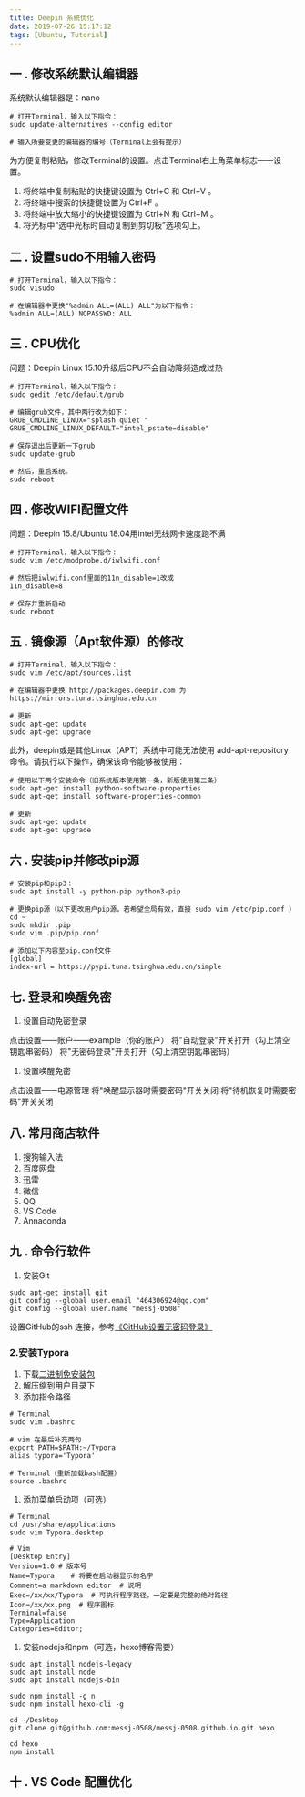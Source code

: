 ```yaml
---
title: Deepin 系统优化
date: 2019-07-26 15:17:12
tags: [Ubuntu, Tutorial]
---
```



## 一 . 修改系统默认编辑器
系统默认编辑器是：nano
```
# 打开Terminal，输入以下指令：
sudo update-alternatives --config editor

# 输入所要变更的编辑器的编号（Terminal上会有提示）
```

为方便复制粘贴，修改Terminal的设置。点击Terminal右上角菜单标志——设置。
1. 将终端中复制粘贴的快捷键设置为 Ctrl+C 和 Ctrl+V 。
2. 将终端中搜索的快捷键设置为 Ctrl+F 。
3. 将终端中放大缩小的快捷键设置为 Ctrl+N 和 Ctrl+M 。
4. 将光标中“选中光标时自动复制到剪切板”选项勾上。

## 二 . 设置sudo不用输入密码
```
# 打开Terminal，输入以下指令：
sudo visudo

# 在编辑器中更换"%admin ALL=(ALL) ALL"为以下指令：
%admin ALL=(ALL) NOPASSWD: ALL
```

## 三 . CPU优化
问题：Deepin Linux 15.10升级后CPU不会自动降频造成过热
```
# 打开Terminal，输入以下指令：
sudo gedit /etc/default/grub

# 编辑grub文件，其中两行改为如下：
GRUB_CMDLINE_LINUX="splash quiet "
GRUB_CMDLINE_LINUX_DEFAULT="intel_pstate=disable"

# 保存退出后更新一下grub
sudo update-grub

# 然后，重启系统。
sudo reboot
```

## 四 . 修改WIFI配置文件
问题：Deepin 15.8/Ubuntu 18.04用intel无线网卡速度跑不满
```
# 打开Terminal，输入以下指令：
sudo vim /etc/modprobe.d/iwlwifi.conf

# 然后把iwlwifi.conf里面的11n_disable=1改成
11n_disable=8

# 保存并重新启动
sudo reboot
```

## 五 . 镜像源（Apt软件源）的修改
```
# 打开Terminal，输入以下指令：
sudo vim /etc/apt/sources.list

# 在编辑器中更换 http://packages.deepin.com 为 
https://mirrors.tuna.tsinghua.edu.cn

# 更新
sudo apt-get update
sudo apt-get upgrade
```

此外，deepin或是其他Linux（APT）系统中可能无法使用 add-apt-repository 命令。请执行以下操作，确保该命令能够被使用：
```
# 使用以下两个安装命令（旧系统版本使用第一条，新版使用第二条）
sudo apt-get install python-software-properties
sudo apt-get install software-properties-common

# 更新
sudo apt-get update
sudo apt-get upgrade
```

## 六 . 安装pip并修改pip源
```
# 安装pip和pip3：
sudo apt install -y python-pip python3-pip

# 更换pip源（以下更改用户pip源，若希望全局有效，直接 sudo vim /etc/pip.conf ）
cd ~
sudo mkdir .pip
sudo vim .pip/pip.conf

# 添加以下内容至pip.conf文件
[global]
index-url = https://pypi.tuna.tsinghua.edu.cn/simple
```

## 七. 登录和唤醒免密
1. 设置自动免密登录

点击设置——账户——example（你的账户）
将"自动登录"开关打开（勾上清空钥匙串密码）
将"无密码登录"开关打开（勾上清空钥匙串密码）

1. 设置唤醒免密

点击设置——电源管理
将"唤醒显示器时需要密码"开关关闭
将"待机恢复时需要密码"开关关闭

## 八. 常用商店软件
1. 搜狗输入法
2. 百度网盘
3. 迅雷
4. 微信
5. QQ
6. VS Code
7. Annaconda

## 九 . 命令行软件
1. 安装Git
```
sudo apt-get install git
git config --global user.email "464306924@qq.com"
git config --global user.name "messj-0508"
```
设置GitHub的ssh 连接，参考[《GitHub设置无密码登录》](https://mwessj.xyz/2019/04/03/GitHub%E8%AE%BE%E7%BD%AE%E6%97%A0%E5%AF%86%E7%A0%81%E7%99%BB%E5%BD%95/)
### 2.安装Typora
1. 下载[二进制免安装包](https://typora.io/linux/Typora-linux-x64.tar.gz)
2. 解压缩到用户目录下
3. 添加指令路径
```
# Terminal
sudo vim .bashrc

# vim 在最后补充两句
export PATH=$PATH:~/Typora
alias typora='Typora'

# Terminal（重新加载bash配置）
source .bashrc
```
1. 添加菜单启动项（可选）
```
# Terminal
cd /usr/share/applications
sudo vim Typora.desktop

# Vim
[Desktop Entry]
Version=1.0 # 版本号
Name=Typora    # 将要在启动器显示的名字
Comment=a markdown editor  # 说明
Exec=/xx/xx/Typora  # 可执行程序路径，一定要是完整的绝对路径
Icon=/xx/xx.png  # 程序图标
Terminal=false 
Type=Application 
Categories=Editor;
```
1. 安装nodejs和npm（可选，hexo博客需要）
```
sudo apt install nodejs-legacy
sudo apt install node
sudo apt install nodejs-bin

sudo npm install -g n
sudo npm install hexo-cli -g

cd ~/Desktop
git clone git@github.com:messj-0508/messj-0508.github.io.git hexo

cd hexo
npm install
```



## 十 . VS Code 配置优化